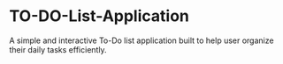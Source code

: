 # TO-DO-List-Application
A simple and interactive To-Do list application built to help user organize their daily tasks efficiently.
